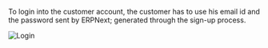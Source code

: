 To login into the customer account, the customer has to use his email id and
the password sent by ERPNext; generated through the sign-up process.

![Login](assets/erpnext_org/images/erpnext/customer-portal-login.png)

